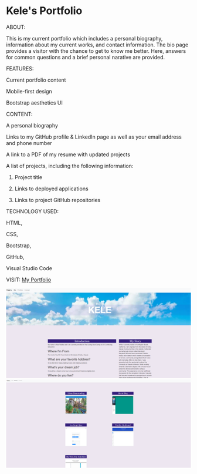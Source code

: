 # Kele's Portfolio

ABOUT:

This is my current portfolio which includes a personal biography, information about my current works, and contact information. The bio page provides a visitor with the chance to get to know me better. Here, answers for common questions and a brief personal narative are provided.

FEATURES:

Current portfolio content

Mobile-first design

Bootstrap aesthetics UI

CONTENT:

A personal biography

Links to my GitHub profile & LinkedIn page as well as your email address and phone number

A link to a PDF of my resume with updated projects

A list of projects, including the following information:

  1. Project title

  2. Links to deployed applications

  3. Links to project GitHub repositories

TECHNOLOGY USED:

HTML,

CSS,

Bootstrap,

GitHub,

Visual Studio Code

VISIT: <a href="https://foxk2p.github.io/Portfolio-KeleP/" target="_blank">My Portfolio</a>

<img src="./Assets/images/portfolio-bio.png">

<img src="./Assets/images/portfolio-portfolio.png">
